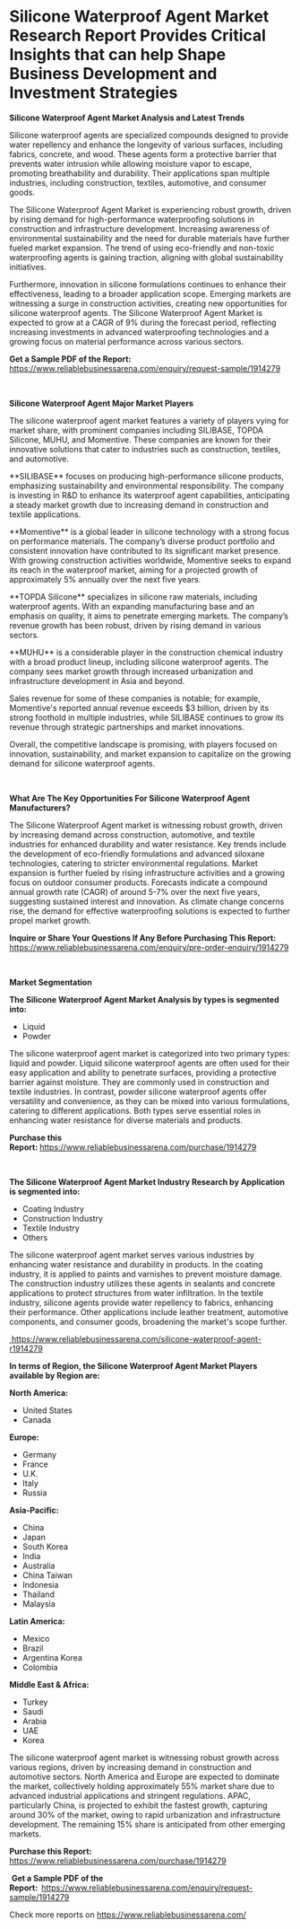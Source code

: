 <p><h1>Silicone Waterproof Agent Market Research Report Provides Critical Insights that can help Shape Business Development and Investment Strategies</h1></p><p><strong>Silicone Waterproof Agent Market Analysis and Latest Trends</strong></p>
<p><p>Silicone waterproof agents are specialized compounds designed to provide water repellency and enhance the longevity of various surfaces, including fabrics, concrete, and wood. These agents form a protective barrier that prevents water intrusion while allowing moisture vapor to escape, promoting breathability and durability. Their applications span multiple industries, including construction, textiles, automotive, and consumer goods.</p><p>The Silicone Waterproof Agent Market is experiencing robust growth, driven by rising demand for high-performance waterproofing solutions in construction and infrastructure development. Increasing awareness of environmental sustainability and the need for durable materials have further fueled market expansion. The trend of using eco-friendly and non-toxic waterproofing agents is gaining traction, aligning with global sustainability initiatives.</p><p>Furthermore, innovation in silicone formulations continues to enhance their effectiveness, leading to a broader application scope. Emerging markets are witnessing a surge in construction activities, creating new opportunities for silicone waterproof agents. The Silicone Waterproof Agent Market is expected to grow at a CAGR of 9% during the forecast period, reflecting increasing investments in advanced waterproofing technologies and a growing focus on material performance across various sectors.</p></p>
<p><strong>Get a Sample PDF of the Report:&nbsp;</strong> <a href="https://www.reliablebusinessarena.com/enquiry/request-sample/1914279?utm_campaign=3554&utm_medium=2&utm_source=Github&utm_content=ia&utm_term=03042025&utm_id=silicone-waterproof-agent">https://www.reliablebusinessarena.com/enquiry/request-sample/1914279</a></p>
<p>&nbsp;</p>
<p><strong>Silicone Waterproof Agent Major Market Players</strong></p>
<p><p>The silicone waterproof agent market features a variety of players vying for market share, with prominent companies including SILIBASE, TOPDA Silicone, MUHU, and Momentive. These companies are known for their innovative solutions that cater to industries such as construction, textiles, and automotive.</p><p>**SILIBASE** focuses on producing high-performance silicone products, emphasizing sustainability and environmental responsibility. The company is investing in R&D to enhance its waterproof agent capabilities, anticipating a steady market growth due to increasing demand in construction and textile applications.</p><p>**Momentive** is a global leader in silicone technology with a strong focus on performance materials. The company’s diverse product portfolio and consistent innovation have contributed to its significant market presence. With growing construction activities worldwide, Momentive seeks to expand its reach in the waterproof market, aiming for a projected growth of approximately 5% annually over the next five years.</p><p>**TOPDA Silicone** specializes in silicone raw materials, including waterproof agents. With an expanding manufacturing base and an emphasis on quality, it aims to penetrate emerging markets. The company’s revenue growth has been robust, driven by rising demand in various sectors.</p><p>**MUHU** is a considerable player in the construction chemical industry with a broad product lineup, including silicone waterproof agents. The company sees market growth through increased urbanization and infrastructure development in Asia and beyond.</p><p>Sales revenue for some of these companies is notable; for example, Momentive's reported annual revenue exceeds $3 billion, driven by its strong foothold in multiple industries, while SILIBASE continues to grow its revenue through strategic partnerships and market innovations.</p><p>Overall, the competitive landscape is promising, with players focused on innovation, sustainability, and market expansion to capitalize on the growing demand for silicone waterproof agents.</p></p>
<p>&nbsp;</p>
<p><strong>What Are The Key Opportunities For Silicone Waterproof Agent Manufacturers?</strong></p>
<p><p>The Silicone Waterproof Agent market is witnessing robust growth, driven by increasing demand across construction, automotive, and textile industries for enhanced durability and water resistance. Key trends include the development of eco-friendly formulations and advanced siloxane technologies, catering to stricter environmental regulations. Market expansion is further fueled by rising infrastructure activities and a growing focus on outdoor consumer products. Forecasts indicate a compound annual growth rate (CAGR) of around 5-7% over the next five years, suggesting sustained interest and innovation. As climate change concerns rise, the demand for effective waterproofing solutions is expected to further propel market growth.</p></p>
<p><strong>Inquire or Share Your Questions If Any Before Purchasing This Report:</strong> <a href="https://www.reliablebusinessarena.com/enquiry/pre-order-enquiry/1914279?utm_campaign=3554&utm_medium=2&utm_source=Github&utm_content=ia&utm_term=03042025&utm_id=silicone-waterproof-agent">https://www.reliablebusinessarena.com/enquiry/pre-order-enquiry/1914279</a></p>
<p>&nbsp;</p>
<p><strong>Market Segmentation</strong></p>
<p><strong>The Silicone Waterproof Agent Market Analysis by types is segmented into:</strong></p>
<p><ul><li>Liquid</li><li>Powder</li></ul></p>
<p><p>The silicone waterproof agent market is categorized into two primary types: liquid and powder. Liquid silicone waterproof agents are often used for their easy application and ability to penetrate surfaces, providing a protective barrier against moisture. They are commonly used in construction and textile industries. In contrast, powder silicone waterproof agents offer versatility and convenience, as they can be mixed into various formulations, catering to different applications. Both types serve essential roles in enhancing water resistance for diverse materials and products.</p></p>
<p><strong>Purchase this Report:&nbsp;</strong><a href="https://www.reliablebusinessarena.com/purchase/1914279?utm_campaign=3554&utm_medium=2&utm_source=Github&utm_content=ia&utm_term=03042025&utm_id=silicone-waterproof-agent">https://www.reliablebusinessarena.com/purchase/1914279</a></p>
<p>&nbsp;</p>
<p><strong>The Silicone Waterproof Agent Market Industry Research by Application is segmented into:</strong></p>
<p><ul><li>Coating Industry</li><li>Construction Industry</li><li>Textile Industry</li><li>Others</li></ul></p>
<p><p>The silicone waterproof agent market serves various industries by enhancing water resistance and durability in products. In the coating industry, it is applied to paints and varnishes to prevent moisture damage. The construction industry utilizes these agents in sealants and concrete applications to protect structures from water infiltration. In the textile industry, silicone agents provide water repellency to fabrics, enhancing their performance. Other applications include leather treatment, automotive components, and consumer goods, broadening the market's scope further.</p></p>
<p><a href="https://www.reliablebusinessarena.com/silicone-waterproof-agent-r1914279?utm_campaign=3554&utm_medium=2&utm_source=Github&utm_content=ia&utm_term=03042025&utm_id=silicone-waterproof-agent">&nbsp;https://www.reliablebusinessarena.com/silicone-waterproof-agent-r1914279</a></p>
<p><strong>In terms of Region, the Silicone Waterproof Agent Market Players available by Region are:</strong></p>
<p>
    <p> <strong> North America: </strong>
        <ul>
            <li>United States</li>
            <li>Canada</li>
        </ul>
        </p> 
    <p> <strong> Europe: </strong>
        <ul>
            <li>Germany</li>
            <li>France</li>
            <li>U.K.</li>
            <li>Italy</li>
            <li>Russia</li>
        </ul>
        </p> 
    <p> <strong> Asia-Pacific: </strong>
        <ul>
            <li>China</li>
            <li>Japan</li>
            <li>South Korea</li>
            <li>India</li>
            <li>Australia</li>
            <li>China Taiwan</li>
            <li>Indonesia</li>
            <li>Thailand</li>
            <li>Malaysia</li>
        </ul>
        </p> 
    <p> <strong> Latin America: </strong>
        <ul>
            <li>Mexico</li>
            <li>Brazil</li>
            <li>Argentina Korea</li>
            <li>Colombia</li>
        </ul>
        </p> 
    <p> <strong> Middle East & Africa: </strong>
        <ul>
            <li>Turkey</li>
            <li>Saudi</li>
            <li>Arabia</li>
            <li>UAE</li>
            <li>Korea</li>
        </ul>
    </p>
    </p>
<p><p>The silicone waterproof agent market is witnessing robust growth across various regions, driven by increasing demand in construction and automotive sectors. North America and Europe are expected to dominate the market, collectively holding approximately 55% market share due to advanced industrial applications and stringent regulations. APAC, particularly China, is projected to exhibit the fastest growth, capturing around 30% of the market, owing to rapid urbanization and infrastructure development. The remaining 15% share is anticipated from other emerging markets.</p></p>
<p><strong>Purchase this Report: </strong><a href="https://www.reliablebusinessarena.com/purchase/1914279?utm_campaign=3554&utm_medium=2&utm_source=Github&utm_content=ia&utm_term=03042025&utm_id=silicone-waterproof-agent">https://www.reliablebusinessarena.com/purchase/1914279</a></p>
<p>&nbsp;<strong>Get a Sample PDF of the Report:&nbsp;&nbsp;</strong><a href="https://www.reliablebusinessarena.com/enquiry/request-sample/1914279?utm_campaign=3554&utm_medium=2&utm_source=Github&utm_content=ia&utm_term=03042025&utm_id=silicone-waterproof-agent">https://www.reliablebusinessarena.com/enquiry/request-sample/1914279</a></p>
<p><strong></strong></p>
<p>Check more reports on <a href="https://www.reliablebusinessarena.com/?utm_campaign=3554&utm_medium=2&utm_source=Github&utm_content=ia&utm_term=03042025&utm_id=silicone-waterproof-agent">https://www.reliablebusinessarena.com/</a></p>